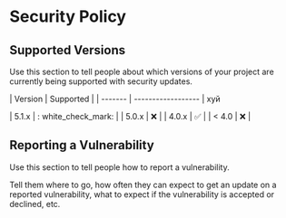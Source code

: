 # Security Policy

## Supported Versions

Use this section to tell people about which versions of your project are
currently being supported with security updates.

| Version | Supported          |
| ------- | ------------------ | хуй

| 5.1.x | : white_check_mark: |
| 5.0.x   | :x:                |
| 4.0.x   | :white_check_mark: |
| < 4.0   | :x:                |

## Reporting a Vulnerability

Use this section to tell people how to report a vulnerability.

Tell them where to go, how often they can expect to get an update on a
reported vulnerability, what to expect if the vulnerability is accepted or
declined, etc.
